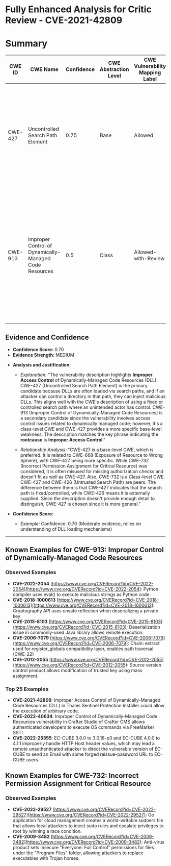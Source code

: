 # Fully Enhanced Analysis for Critic Review - CVE-2021-42809

# Summary
| CWE ID | CWE Name | Confidence | CWE Abstraction Level | CWE Vulnerability Mapping Label | CWE-Vulnerability Mapping Notes |
|---|---|---|---|---|---|
| CWE-427 | Uncontrolled Search Path Element | 0.75 | Base | Allowed | Primary CWE: The product uses a fixed or controlled search path to find resources, but one or more locations in that path can be under the control of unintended actors. |
| CWE-913 | Improper Control of Dynamically-Managed Code Resources | 0.5 | Class | Allowed-with-Review | Secondary CWE: The product does not properly restrict reading from or writing to dynamically-managed code resources such as variables, objects, classes, attributes, functions, or executable instructions or statements. |

## Evidence and Confidence

*   **Confidence Score:** 0.70
*   **Evidence Strength:** MEDIUM

- **Analysis and Justification:**  
  - *Explanation:* "The vulnerability description highlights **Improper Access Control** of Dynamically-Managed Code Resources (DLL). CWE-427 (Uncontrolled Search Path Element) is the primary candidate because DLLs are often loaded via search paths, and if an attacker can control a directory in that path, they can inject malicious DLLs. This aligns well with the CWE's description of using a fixed or controlled search path where an unintended actor has control. CWE-913 (Improper Control of Dynamically-Managed Code Resources) is a secondary candidate since the vulnerability involves access control issues related to dynamically managed code; however, it's a class-level CWE and CWE-427 provides a more specific base-level weakness. The description matches the key phrase indicating the **rootcause** is **Improper Access Control**."
  
  - *Relationship Analysis:* "CWE-427 is a base-level CWE, which is preferred. It is related to CWE-668 (Exposure of Resource to Wrong Sphere), with CWE-427 being more specific. While CWE-732 (Incorrect Permission Assignment for Critical Resource) was considered, it is often misused for missing authorization checks and doesn't fit as well as CWE-427. Also, CWE-732 is a Class-level CWE. CWE-427 and CWE-426 (Untrusted Search Path) are peers. The difference between them is that CWE-427 indicates that the search path is fixed/controlled, while CWE-426 means it is externally supplied. Since the description doesn't provide enough detail to distinguish, CWE-427 is chosen since it is more general."

- **Confidence Score:**  
  - *Example:* Confidence: 0.70 (Moderate evidence, relies on understanding of DLL loading mechanisms)
---



## Known Examples for CWE-913: Improper Control of Dynamically-Managed Code Resources
### Observed Examples
- **CVE-2022-2054** [https://www.cve.org/CVERecord?id=CVE-2022-2054](https://www.cve.org/CVERecord?id=CVE-2022-2054): Python compiler uses eval() to execute malicious strings as Python code.
- **CVE-2018-1000613** [https://www.cve.org/CVERecord?id=CVE-2018-1000613](https://www.cve.org/CVERecord?id=CVE-2018-1000613): Cryptography API uses unsafe reflection when deserializing a private key
- **CVE-2015-8103** [https://www.cve.org/CVERecord?id=CVE-2015-8103](https://www.cve.org/CVERecord?id=CVE-2015-8103): Deserialization issue in commonly-used Java library allows remote execution.
- **CVE-2006-7079** [https://www.cve.org/CVERecord?id=CVE-2006-7079](https://www.cve.org/CVERecord?id=CVE-2006-7079): Chain: extract used for register_globals compatibility layer, enables path traversal (CWE-22)
- **CVE-2012-2055** [https://www.cve.org/CVERecord?id=CVE-2012-2055](https://www.cve.org/CVERecord?id=CVE-2012-2055): Source version control product allows modification of trusted key using mass assignment.
### Top 25 Examples
- **CVE-2021-42809**: Improper Access Control of Dynamically-Managed Code Resources (DLL) in Thales Sentinel Protection Installer could allow the execution of arbitrary code.
- **CVE-2022-40634**: Improper Control of Dynamically-Managed Code Resources vulnerability in Crafter Studio of Crafter CMS allows authenticated developers to execute OS commands via FreeMarker SSTI.
- **CVE-2022-25355**: EC-CUBE 3.0.0 to 3.0.18-p3 and EC-CUBE 4.0.0 to 4.1.1 improperly handle HTTP Host header values, which may lead a remote unauthenticated attacker to direct the vulnerable version of EC-CUBE to send an Email with some forged reissue-password URL to EC-CUBE users.


## Known Examples for CWE-732: Incorrect Permission Assignment for Critical Resource
### Observed Examples
- **CVE-2022-29527** [https://www.cve.org/CVERecord?id=CVE-2022-29527](https://www.cve.org/CVERecord?id=CVE-2022-29527): Go application for cloud management creates a world-writable sudoers file that allows local attackers to inject sudo rules and escalate privileges to root by winning a race condition.
- **CVE-2009-3482** [https://www.cve.org/CVERecord?id=CVE-2009-3482](https://www.cve.org/CVERecord?id=CVE-2009-3482): Anti-virus product sets insecure "Everyone: Full Control" permissions for files under the "Program Files" folder, allowing attackers to replace executables with Trojan horses.
